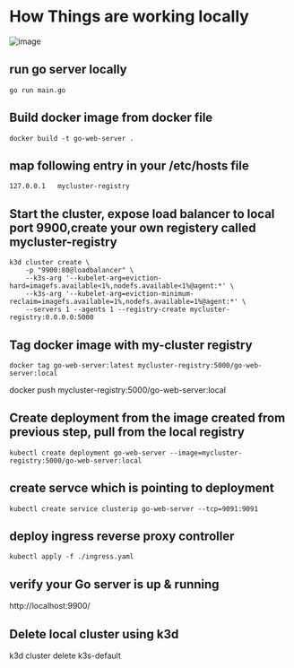 # How Things are working locally

![image](https://user-images.githubusercontent.com/3514019/167405868-ec901348-5bc4-4301-bcd9-2cf9f398d4fb.png)


## run go server locally
    go run main.go
## Build docker image from docker file
    docker build -t go-web-server .

## map following entry in your /etc/hosts file
    127.0.0.1	mycluster-registry

## Start the cluster, expose load balancer to local port 9900,create your own registery called mycluster-registry  

    k3d cluster create \
        -p "9900:80@loadbalancer" \
        --k3s-arg '--kubelet-arg=eviction-hard=imagefs.available<1%,nodefs.available<1%@agent:*' \
        --k3s-arg '--kubelet-arg=eviction-minimum-reclaim=imagefs.available=1%,nodefs.available=1%@agent:*' \
        --servers 1 --agents 1 --registry-create mycluster-registry:0.0.0.0:5000

## Tag docker image with my-cluster registry
    docker tag go-web-server:latest mycluster-registry:5000/go-web-server:local

docker push mycluster-registry:5000/go-web-server:local

## Create deployment from the image created from previous step, pull from the local registry 
    kubectl create deployment go-web-server --image=mycluster-registry:5000/go-web-server:local
## create servce which is pointing to deployment
    kubectl create service clusterip go-web-server --tcp=9091:9091

## deploy ingress reverse proxy controller 
    kubectl apply -f ./ingress.yaml

## verify your Go server is up & running
http://localhost:9900/

## Delete local cluster using k3d
k3d cluster delete k3s-default
